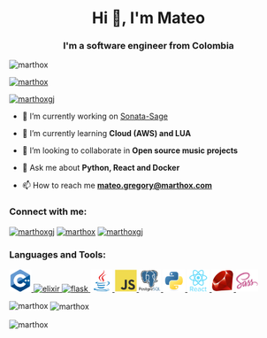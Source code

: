 <h1 align="center">Hi 👋, I'm Mateo</h1>
<h3 align="center">I'm a software engineer from Colombia</h3>

<p align="left"> <img src="https://komarev.com/ghpvc/?username=marthox&label=Profile%20views&color=0e75b6&style=flat" alt="marthox" /> </p>

<p align="left"> <a href="https://github.com/ryo-ma/github-profile-trophy"><img src="https://github-profile-trophy.vercel.app/?username=marthox" alt="marthox" /></a> </p>

<p align="left"> <a href="https://twitter.com/marthoxgj" target="blank"><img src="https://img.shields.io/twitter/follow/marthoxgj?logo=twitter&style=for-the-badge" alt="marthoxgj" /></a> </p>

- 🔭 I’m currently working on [Sonata-Sage](https://github.com/Marthox/Sonata-Sage)

- 🌱 I’m currently learning **Cloud (AWS) and LUA**

- 👯 I’m looking to collaborate in **Open source music projects**

- 💬 Ask me about **Python, React and Docker**

- 📫 How to reach me **mateo.gregory@marthox.com**

<h3 align="left">Connect with me:</h3>
<p align="left">
<a href="https://twitter.com/marthoxgj" target="blank"><img align="center" src="https://raw.githubusercontent.com/rahuldkjain/github-profile-readme-generator/master/src/images/icons/Social/twitter.svg" alt="marthoxgj" height="30" width="40" /></a>
<a href="https://linkedin.com/in/marthox" target="blank"><img align="center" src="https://raw.githubusercontent.com/rahuldkjain/github-profile-readme-generator/master/src/images/icons/Social/linked-in-alt.svg" alt="marthox" height="30" width="40" /></a>
<a href="https://instagram.com/marthoxgj" target="blank"><img align="center" src="https://raw.githubusercontent.com/rahuldkjain/github-profile-readme-generator/master/src/images/icons/Social/instagram.svg" alt="marthoxgj" height="30" width="40" /></a>
</p>

<h3 align="left">Languages and Tools:</h3>
<p align="left"> <a href="https://www.w3schools.com/cpp/" target="_blank" rel="noreferrer"> <img src="https://raw.githubusercontent.com/devicons/devicon/master/icons/cplusplus/cplusplus-original.svg" alt="cplusplus" width="40" height="40"/> </a> <a href="https://elixir-lang.org" target="_blank" rel="noreferrer"> <img src="https://www.vectorlogo.zone/logos/elixir-lang/elixir-lang-icon.svg" alt="elixir" width="40" height="40"/> </a> <a href="https://flask.palletsprojects.com/" target="_blank" rel="noreferrer"> <img src="https://www.vectorlogo.zone/logos/pocoo_flask/pocoo_flask-icon.svg" alt="flask" width="40" height="40"/> </a> <a href="https://www.java.com" target="_blank" rel="noreferrer"> <img src="https://raw.githubusercontent.com/devicons/devicon/master/icons/java/java-original.svg" alt="java" width="40" height="40"/> </a> <a href="https://developer.mozilla.org/en-US/docs/Web/JavaScript" target="_blank" rel="noreferrer"> <img src="https://raw.githubusercontent.com/devicons/devicon/master/icons/javascript/javascript-original.svg" alt="javascript" width="40" height="40"/> </a> <a href="https://www.postgresql.org" target="_blank" rel="noreferrer"> <img src="https://raw.githubusercontent.com/devicons/devicon/master/icons/postgresql/postgresql-original-wordmark.svg" alt="postgresql" width="40" height="40"/> </a> <a href="https://www.python.org" target="_blank" rel="noreferrer"> <img src="https://raw.githubusercontent.com/devicons/devicon/master/icons/python/python-original.svg" alt="python" width="40" height="40"/> </a> <a href="https://reactjs.org/" target="_blank" rel="noreferrer"> <img src="https://raw.githubusercontent.com/devicons/devicon/master/icons/react/react-original-wordmark.svg" alt="react" width="40" height="40"/> </a> <a href="https://www.ruby-lang.org/en/" target="_blank" rel="noreferrer"> <img src="https://raw.githubusercontent.com/devicons/devicon/master/icons/ruby/ruby-original.svg" alt="ruby" width="40" height="40"/> </a> <a href="https://sass-lang.com" target="_blank" rel="noreferrer"> <img src="https://raw.githubusercontent.com/devicons/devicon/master/icons/sass/sass-original.svg" alt="sass" width="40" height="40"/> </a> </p>

<p><img align="left" src="https://github-readme-stats.vercel.app/api/top-langs?username=marthox&show_icons=true&locale=en&layout=compact" alt="marthox" /></p>

<p>&nbsp;<img align="center" src="https://github-readme-stats.vercel.app/api?username=marthox&show_icons=true&locale=en" alt="marthox" /></p>

<p><img align="center" src="https://github-readme-streak-stats.herokuapp.com/?user=marthox&" alt="marthox" /></p>
